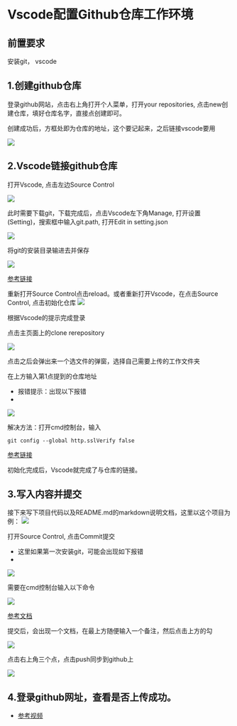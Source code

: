# Vscode配置Github仓库工作环境


## 前置要求

安装git， vscode

## 1.创建github仓库
登录github网站，点击右上角打开个人菜单，打开your repositories, 点击new创建仓库，填好仓库名字，直接点创建即可。

创建成功后，方框处即为仓库的地址，这个要记起来，之后链接vscode要用

![](01.jpg)

## 2.Vscode链接github仓库

打开Vscode, 点击左边Source Control

![](02.jpg)

此时需要下载git，下载完成后，点击Vscode左下角Manage, 打开设置(Setting)，搜索框中输入git.path, 打开Edit in setting.json

![](03.jpg)

将git的安装目录输进去并保存

![](04.jpg)

[参考链接](https://blog.csdn.net/czjl6886/article/details/122129576)

重新打开Source Control点击reload。或者重新打开Vscode，在点击Source Control, 点击初始化仓库
![](05.jpg)

根据Vscode的提示完成登录

点击主页面上的clone rerepository

![](06.jpg)

点击之后会弹出来一个选文件的弹窗，选择自己需要上传的工作文件夹

在上方输入第1点提到的仓库地址

- 报错提示：出现以下报错
- 
![](07.jpg)

解决方法：打开cmd控制台，输入

```
git config --global http.sslVerify false
```
[参考链接](https://blog.csdn.net/weixin_44014995/article/details/109900149)

初始化完成后，Vscode就完成了与仓库的链接。

## 3.写入内容并提交

接下来写下项目代码以及README.md的markdown说明文档，这里以这个项目为例：
![](08.jpg)

打开Source Control, 点击Commit提交

- 这里如果第一次安装git，可能会出现如下报错
- 
![](09.jpg)

需要在cmd控制台输入以下命令

![](10.jpg)

[参考文档](https://git-scm.com/book/en/v2/Getting-Started-First-Time-Git-Setup)

提交后，会出现一个文档，在最上方随便输入一个备注，然后点击上方的勾

![](11.jpg)

点击右上角三个点，点击push同步到github上

![](12.jpg)

## 4.登录github网址，查看是否上传成功。


- [参考视频](https://www.bilibili.com/video/BV1jw41177sm/?spm_id_from=333.337.search-card.all.click&vd_source=af75e8cf52f63b22781c467b82b31e02)